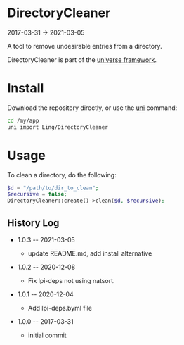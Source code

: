 DirectoryCleaner
======================
2017-03-31 -> 2021-03-05



A tool to remove undesirable entries from a directory.


DirectoryCleaner is part of the [universe framework](https://github.com/karayabin/universe-snapshot).





Install 
===========
Download the repository directly, or use the [uni](https://github.com/lingtalfi/universe-naive-importer) command:

```bash
cd /my/app
uni import Ling/DirectoryCleaner
```








Usage
============

To clean a directory, do the following:

```php
$d = "/path/to/dir_to_clean";
$recursive = false;
DirectoryCleaner::create()->clean($d, $recursive);
```






History Log
------------------

- 1.0.3 -- 2021-03-05

    - update README.md, add install alternative

- 1.0.2 -- 2020-12-08

    - Fix lpi-deps not using natsort.

- 1.0.1 -- 2020-12-04

    - Add lpi-deps.byml file

- 1.0.0 -- 2017-03-31

    - initial commit
    

